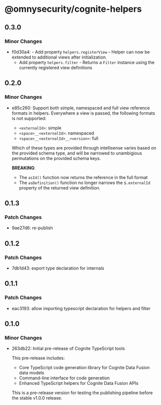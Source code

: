# @omnysecurity/cognite-helpers

## 0.3.0

### Minor Changes

- f0d30a4: - Add property `helpers.registerView` - Helper can now be extended to additional views after initialization.
  - Add property `helpers.filter` - Returns a `Filter` instance using the currently registered view definitions

## 0.2.0

### Minor Changes

- e85c260: Support both simple, namespaced and full view reference formats in helpers.
  Everywhere a view is passed, the following formats is not supported:
  - `<externalId>`: simple
  - `<space>__<externalId>`: namespaced
  - `<space>__<externalId>__<version>`: full

  Which of these types are provided through intellisense varies based on the provided schema type, and will be narrowed to unambigious permutations on the provided schema keys.

  **BREAKING**:
  - The `asId()` function now returns the reference in the full format
  - The `asDefinition()` function no longer narrows the `$.externalId` property of the returned view definition.

## 0.1.3

### Patch Changes

- 9ae27d6: re-publish

## 0.1.2

### Patch Changes

- 7db1d43: export type declaration for internals

## 0.1.1

### Patch Changes

- eac3193: allow importing typescript declaration for helpers and filter

## 0.1.0

### Minor Changes

- 263db22: Initial pre-release of Cognite TypeScript tools

  This pre-release includes:
  - Core TypeScript code generation library for Cognite Data Fusion data models
  - Command-line interface for code generation
  - Enhanced TypeScript helpers for Cognite Data Fusion APIs

  This is a pre-release version for testing the publishing pipeline before the stable v1.0.0 release.
